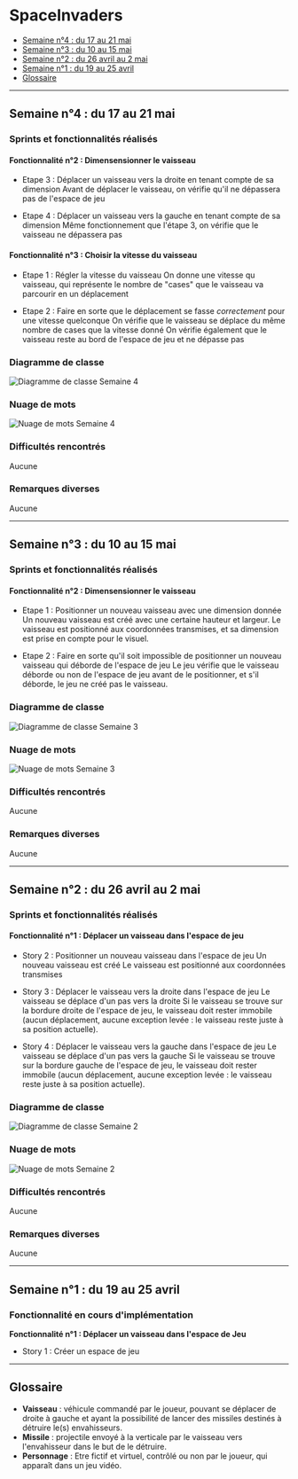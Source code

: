 # SpaceInvaders

- [Semaine n°4 : du 17 au 21 mai](#semaine4)
- [Semaine n°3 : du 10 au 15 mai](#semaine3)
- [Semaine n°2 : du 26 avril au 2 mai](#semaine2)
- [Semaine n°1 : du 19 au 25 avril](#semaine1)
- [Glossaire](#glossaire)

----

## Semaine n°4 : du 17 au 21 mai <a name="semaine4"></a>

### Sprints et fonctionnalités réalisés

#### Fonctionnalité n°2 : Dimensensionner le vaisseau

- Etape 3 : Déplacer un vaisseau vers la droite en tenant compte de sa dimension
Avant de déplacer le vaisseau, on vérifie qu'il ne dépassera pas de l'espace de jeu

- Etape 4 : Déplacer un vaisseau vers la gauche en tenant compte de sa dimension
Même fonctionnement que l'étape 3, on vérifie que le vaisseau ne dépassera pas

#### Fonctionnalité n°3 : Choisir la vitesse du vaisseau

- Etape 1 : Régler la vitesse du vaisseau
On donne une vitesse qu vaisseau, qui représente le nombre de "cases" que le vaisseau va parcourir en un déplacement

- Etape 2 : Faire en sorte que le déplacement se fasse *correctement* pour une vitesse quelconque
On vérifie que le vaisseau se déplace du même nombre de cases que la vitesse donné
On vérifie également que le vaisseau reste au bord de l'espace de jeu et ne dépasse pas

### Diagramme de classe

![Diagramme de classe Semaine 4](./images/diagClasseS4.png)

### Nuage de mots

![Nuage de mots Semaine 4](./images/nuageMots24.png)

### Difficultés rencontrés

Aucune

### Remarques diverses

Aucune

----

## Semaine n°3 : du 10 au 15 mai <a name="semaine3"></a>

### Sprints et fonctionnalités réalisés

#### Fonctionnalité n°2 : Dimensensionner le vaisseau

- Etape 1 : Positionner un nouveau vaisseau avec une dimension donnée
Un nouveau vaisseau est créé avec une certaine hauteur et largeur.
Le vaisseau est positionné aux coordonnées transmises, et sa dimension est prise en compte pour le visuel.

- Etape 2 : Faire en sorte qu'il soit impossible de positionner un nouveau vaisseau qui déborde de l'espace de jeu
Le jeu vérifie que le vaisseau déborde ou non de l'espace de jeu avant de le positionner, et s'il déborde, le jeu ne créé pas le vaisseau.

### Diagramme de classe

![Diagramme de classe Semaine 3](./images/diagClasseS3.png)

### Nuage de mots

![Nuage de mots Semaine 3](./images/nuageMotsS3.png)

### Difficultés rencontrés

Aucune

### Remarques diverses

Aucune

----

## Semaine n°2 : du 26 avril au 2 mai <a name="semaine2"></a>

### Sprints et fonctionnalités réalisés

#### Fonctionnalité n°1 : Déplacer un vaisseau dans l'espace de jeu

- Story 2 : Positionner un nouveau vaisseau dans l'espace de jeu
Un nouveau vaisseau est créé
Le vaisseau est positionné aux coordonnées transmises

- Story 3 : Déplacer le vaisseau vers la droite dans l'espace de jeu
Le vaisseau se déplace d'un pas vers la droite
Si le vaisseau se trouve sur la bordure droite de l'espace de jeu, le vaisseau doit rester immobile (aucun déplacement, aucune exception levée : le vaisseau reste juste à sa position actuelle).

- Story 4 : Déplacer le vaisseau vers la gauche dans l'espace de jeu
Le vaisseau se déplace d'un pas vers la gauche
Si le vaisseau se trouve sur la bordure gauche de l'espace de jeu, le vaisseau doit rester immobile (aucun déplacement, aucune exception levée : le vaisseau reste juste à sa position actuelle).

### Diagramme de classe

![Diagramme de classe Semaine 2](./images/diagClasseS2.png)

### Nuage de mots

![Nuage de mots Semaine 2](./images/nuageMotsS2.png)

### Difficultés rencontrés

Aucune

### Remarques diverses

Aucune

----

## Semaine n°1 : du 19 au 25 avril <a name="semaine1"></a>

### Fonctionnalité en cours d'implémentation

**Fonctionnalité n°1 : Déplacer un vaisseau dans l'espace de Jeu**

- Story 1 : Créer un espace de jeu

----

## Glossaire <a name="glossaire"></a>

- **Vaisseau** : véhicule commandé par le joueur, pouvant se déplacer de droite à gauche et ayant la possibilité de lancer des missiles destinés à détruire le(s) envahisseurs.
- **Missile** : projectile envoyé à la verticale par le vaisseau vers l'envahisseur dans le but de le détruire.
- **Personnage** : Etre fictif et virtuel, contrôlé ou non par le joueur, qui apparaît dans un jeu vidéo.
